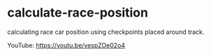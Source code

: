 # calculate-race-position
calculating race car position using checkpoints placed around track.


YouTube:   https://youtu.be/yespZOe02o4
